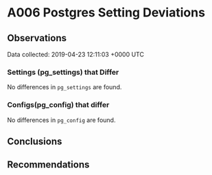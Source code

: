 # A006 Postgres Setting Deviations #

## Observations ##
Data collected: 2019-04-23 12:11:03 +0000 UTC  

### Settings (pg_settings) that Differ ###

No differences in `pg_settings` are found.

### Configs(pg_config) that differ ###

No differences in `pg_config` are found.



## Conclusions ##


## Recommendations ##

